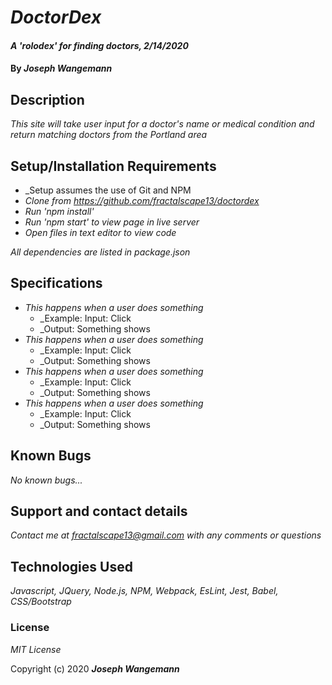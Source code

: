# _DoctorDex_

#### _A 'rolodex' for finding doctors, 2/14/2020_

#### By _**Joseph Wangemann**_

## Description

_This site will take user input for a doctor's name or medical condition and return matching doctors from the Portland area_

## Setup/Installation Requirements

* _Setup assumes the use of Git and NPM
* _Clone from https://github.com/fractalscape13/doctordex_
* _Run 'npm install'_
* _Run 'npm start' to view page in live server_
* _Open files in text editor to view code_

_All dependencies are listed in package.json_

## Specifications

* _This happens when a user does something_
    * _Example: Input: Click
    * _Output: Something shows
* _This happens when a user does something_
    * _Example: Input: Click
    * _Output: Something shows
* _This happens when a user does something_
    * _Example: Input: Click
    * _Output: Something shows
* _This happens when a user does something_
    * _Example: Input: Click
    * _Output: Something shows

## Known Bugs

_No known bugs..._

## Support and contact details

_Contact me at fractalscape13@gmail.com with any comments or questions_

## Technologies Used

_Javascript, JQuery, Node.js, NPM, Webpack, EsLint, Jest, Babel, CSS/Bootstrap_

### License

*MIT License*

Copyright (c) 2020 **_Joseph Wangemann_**
